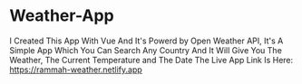 # Weather-App
I Created This App With Vue And It's Powerd by Open Weather API, It's A Simple App Which You Can Search Any Country And It Will Give You The Weather, The Current Temperature and The Date 
The Live App Link Is Here: https://rammah-weather.netlify.app
